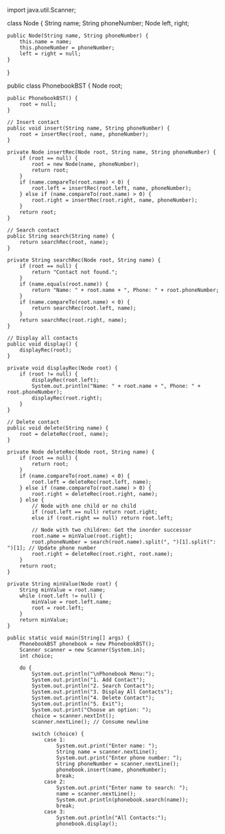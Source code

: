 import java.util.Scanner;

class Node {
    String name;
    String phoneNumber;
    Node left, right;

    public Node(String name, String phoneNumber) {
        this.name = name;
        this.phoneNumber = phoneNumber;
        left = right = null;
    }
}

public class PhonebookBST {
    Node root;

    public PhonebookBST() {
        root = null;
    }

    // Insert contact
    public void insert(String name, String phoneNumber) {
        root = insertRec(root, name, phoneNumber);
    }

    private Node insertRec(Node root, String name, String phoneNumber) {
        if (root == null) {
            root = new Node(name, phoneNumber);
            return root;
        }
        if (name.compareTo(root.name) < 0) {
            root.left = insertRec(root.left, name, phoneNumber);
        } else if (name.compareTo(root.name) > 0) {
            root.right = insertRec(root.right, name, phoneNumber);
        }
        return root;
    }

    // Search contact
    public String search(String name) {
        return searchRec(root, name);
    }

    private String searchRec(Node root, String name) {
        if (root == null) {
            return "Contact not found.";
        }
        if (name.equals(root.name)) {
            return "Name: " + root.name + ", Phone: " + root.phoneNumber;
        }
        if (name.compareTo(root.name) < 0) {
            return searchRec(root.left, name);
        }
        return searchRec(root.right, name);
    }

    // Display all contacts
    public void display() {
        displayRec(root);
    }

    private void displayRec(Node root) {
        if (root != null) {
            displayRec(root.left);
            System.out.println("Name: " + root.name + ", Phone: " + root.phoneNumber);
            displayRec(root.right);
        }
    }

    // Delete contact
    public void delete(String name) {
        root = deleteRec(root, name);
    }

    private Node deleteRec(Node root, String name) {
        if (root == null) {
            return root;
        }
        if (name.compareTo(root.name) < 0) {
            root.left = deleteRec(root.left, name);
        } else if (name.compareTo(root.name) > 0) {
            root.right = deleteRec(root.right, name);
        } else {
            // Node with one child or no child
            if (root.left == null) return root.right;
            else if (root.right == null) return root.left;

            // Node with two children: Get the inorder successor
            root.name = minValue(root.right);
            root.phoneNumber = search(root.name).split(", ")[1].split(": ")[1]; // Update phone number
            root.right = deleteRec(root.right, root.name);
        }
        return root;
    }

    private String minValue(Node root) {
        String minValue = root.name;
        while (root.left != null) {
            minValue = root.left.name;
            root = root.left;
        }
        return minValue;
    }

    public static void main(String[] args) {
        PhonebookBST phonebook = new PhonebookBST();
        Scanner scanner = new Scanner(System.in);
        int choice;

        do {
            System.out.println("\nPhonebook Menu:");
            System.out.println("1. Add Contact");
            System.out.println("2. Search Contact");
            System.out.println("3. Display All Contacts");
            System.out.println("4. Delete Contact");
            System.out.println("5. Exit");
            System.out.print("Choose an option: ");
            choice = scanner.nextInt();
            scanner.nextLine(); // Consume newline

            switch (choice) {
                case 1:
                    System.out.print("Enter name: ");
                    String name = scanner.nextLine();
                    System.out.print("Enter phone number: ");
                    String phoneNumber = scanner.nextLine();
                    phonebook.insert(name, phoneNumber);
                    break;
                case 2:
                    System.out.print("Enter name to search: ");
                    name = scanner.nextLine();
                    System.out.println(phonebook.search(name));
                    break;
                case 3:
                    System.out.println("All Contacts:");
                    phonebook.display();
                



<!---
Absalom711/Absalom711 is a ✨ special ✨ repository because its `README.md` (this file) appears on your GitHub profile.
You can click the Preview link to take a look at your changes.
--->
